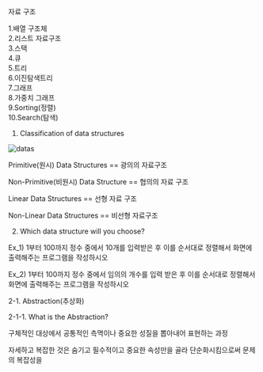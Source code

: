 자료 구조 

1.배열 구조체 <br>
2.리스트 자료구조<br>
3.스택<br>
4.큐<br>
5.트리<br>
6.이진탐색트리<br>
7.그래프<br>
8.가중치 그래프<br>
9.Sorting(정렬)<br>
10.Search(탐색)<br>

1. Classification of data structures

![datas](https://user-images.githubusercontent.com/54308434/130167011-38c5701b-ffb6-45a3-9527-6dd0051a118a.JPG)

Primitive(원시) Data Structures == 광의의 자료구조

Non-Primitive(비원시) Data Structure == 협의의 자료 구조 

Linear Data Structures == 선형 자료 구조

Non-Linear Data Structures == 비선형 자료구조

2. Which data structure will you choose?

Ex_1) 1부터 100까지 정수 중에서 10개를 입력받은 후 이를 순서대로 정렬해서 화면에 출력해주는 프로그램을 작성하시오

Ex_2) 1부터 100까지 정수 중에서 임의의 개수를 입력 받은 후 이를 순서대로 정렬해서 화면에 출력해주는 프로그램을 작성하시오

2-1. Abstraction(추상화) 

2-1-1. What is the Abstraction? 

구체적인 대상에서 공통적인 측멱이나 중요한 성질을 뽑아내어 표현하는 과정

자세하고 복잡한 것은 숨기고 필수적이고 중요한 속성만을 골라 단순화시킴으로써 문제의 복잡성을 


